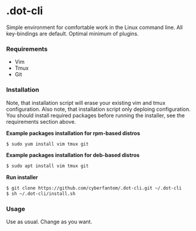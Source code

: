 # .dot-cli
 Simple environment for comfortable work in the Linux command line. All key-bindings are default. Optimal minimum of plugins.
 
### Requirements
- Vim
- Tmux
- Git

### Installation
Note, that installation script will erase your existing vim and tmux configuration. 
Also note, that installation script only deploing configuration. You should install required packages before running the installer, see the requirements section above.

**Example packages installation for rpm-based distros**
```bash
$ sudo yum install vim tmux git
```

**Example packages installation for deb-based distros**
```bash
$ sudo apt install vim tmux git
```

**Run installer**
```bash
$ git clone https://github.com/cyberfantom/.dot-cli.git ~/.dot-cli
$ sh ~/.dot-cli/install.sh
```

### Usage
Use as usual. Change as you want.
